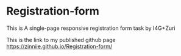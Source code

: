 # Registration-form
This is A single-page responsive registration form task by I4G+Zuri

This is the link to my published github page https://zinniie.github.io/Registration-form/
